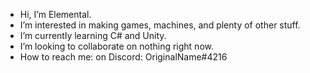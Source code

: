 - Hi, I’m Elemental.
- I’m interested in making games, machines, and plenty of other stuff.
- I’m currently learning C# and Unity.
- I’m looking to collaborate on nothing right now.
- How to reach me: on Discord: OriginalName#4216

<!---
Elemental-Gamer/Elemental-Gamer is a ✨ special ✨ repository because its `README.md` (this file) appears on your GitHub profile.
You can click the Preview link to take a look at your changes.
--->
